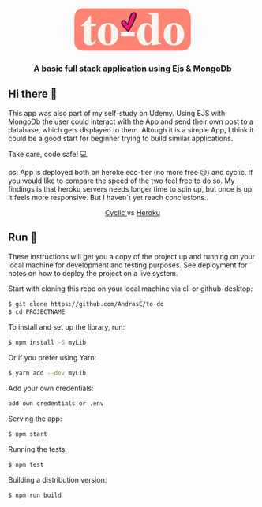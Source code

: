 <br>
<p align="center">
  <a href="https://andras-blog.cyclic.app/" target="_blank" rel="noopener noreferrer">
  <img src="https://github.com/AndrasE/raw-readme/blob/main/todo-readme-img.png?raw=true">
  </a>
</p>
<h3 align="center">
  A basic full stack application using Ejs & MongoDb 
</h3>

## Hi there 👋

This app was also part of my self-study on Udemy. Using EJS with MongoDb the user could interact with the App and send their own post to a database, which gets displayed to them. Altough it is a simple App, I think it could be a good start for beginner trying to build similar applications. 

Take care, code safe! 💻

ps: App is deployed both on heroke eco-tier (no more free 😥) and cyclic. If you would like to compare the speed of the two feel free to do so. My findings is that heroku servers needs longer time to spin up, but once is up it feels more responsive. But I haven`t yet reach conclusions.. <br>
<p align="center">
<a href="https://andras-todo.cyclic.app/" target="_blank" rel="noopener noreferrer"> Cyclic </a>   vs   <a href="https://andras-todo.herokuapp.com/" target="_blank" rel="noopener noreferrer"> Heroku </a>
</p>

## Run 🚀
These instructions will get you a copy of the project up and running on your local machine for development and testing purposes. See deployment for notes on how to deploy the project on a live system.

Start with cloning this repo on your local machine via cli or github-desktop:

```sh
$ git clone https://github.com/AndrasE/to-do
$ cd PROJECTNAME
```
To install and set up the library, run:
```sh
$ npm install -S myLib
```

Or if you prefer using Yarn:
```sh
$ yarn add --dev myLib
```

Add your own credentials:
```sh
add own credentials or .env
```
Serving the app:
```sh
$ npm start
```
Running the tests:
```sh
$ npm test
```
Building a distribution version:
```sh
$ npm run build
```
